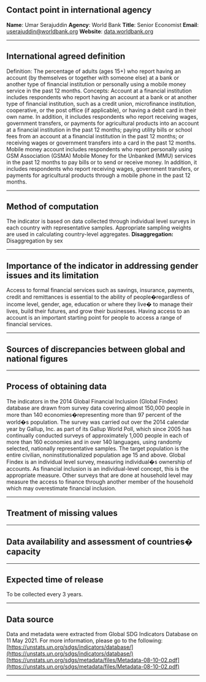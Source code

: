 ## Contact point in international agency

**Name**: Umar Serajuddin
**Agency**: World Bank
**Title**: Senior Economist
**Email**: [userajuddin@worldbank.org](mailto:userajuddin@worldbank.org)
**Website**: [data.worldbank.org](https://data.worldbank.org/)

---

## International agreed definition

Definition: The percentage of adults \(ages 15+\) who report having an account \(by themselves or together with someone else\) at a bank or another type of financial institution or personally using a mobile money service in the past 12 months. Concepts: Account at a financial institution includes respondents who report having an account at a bank or at another type of financial institution, such as a credit union, microfinance institution, cooperative, or the post office \(if applicable\), or having a debit card in their own name. In addition, it includes respondents who report receiving wages, government transfers, or payments for agricultural products into an account at a financial institution in the past 12 months; paying utility bills or school fees from an account at a financial institution in the past 12 months; or receiving wages or government transfers into a card in the past 12 months. Mobile money account includes respondents who report personally using GSM Association \(GSMA\) Mobile Money for the Unbanked \(MMU\) services in the past 12 months to pay bills or to send or receive money. In addition, it includes respondents who report receiving wages, government transfers, or payments for agricultural products through a mobile phone in the past 12 months.

---

## Method of computation

The indicator is based on data collected through individual level surveys in each country with representative samples. Appropriate sampling weights are used in calculating country-level aggregates. **Disaggregation:** Disaggregation by sex

---

## Importance of the indicator in addressing gender issues and its limitation

Access to formal financial services such as savings, insurance, payments, credit and remittances is essential to the ability of people�regardless of income level, gender, age, education or where they live� to manage their lives, build their futures, and grow their businesses. Having access to an account is an important starting point for people to access a range of financial services.

---

## Sources of discrepancies between global and national figures

---

## Process of obtaining data

The indicators in the 2014 Global Financial Inclusion \(Global Findex\) database are drawn from survey data covering almost 150,000 people in more than 140 economies�representing more than 97 percent of the world�s population. The survey was carried out over the 2014 calendar year by Gallup, Inc. as part of its Gallup World Poll, which since 2005 has continually conducted surveys of approximately 1,000 people in each of more than 160 economies and in over 140 languages, using randomly selected, nationally representative samples. The target population is the entire civilian, noninstitutionalized population age 15 and above. Global Findex is an individual level survey, measuring individual�s ownership of accounts. As financial inclusion is an individual-level concept, this is the appropriate measure. Other surveys that are done at household level may measure the access to finance through another member of the household which may overestimate financial inclusion.

---

## Treatment of missing values

---

## Data availability and assessment of countries� capacity

---

## Expected time of release

To be collected every 3 years.

---

## Data source

Data and metadata were extracted from Global SDG Indicators Database on 11 May 2021. For more information, please go to the following: [https://unstats.un.org/sdgs/indicators/database/](https://unstats.un.org/sdgs/indicators/database/) [https://unstats.un.org/sdgs/metadata/files/Metadata-08-10-02.pdf](https://unstats.un.org/sdgs/metadata/files/Metadata-08-10-02.pdf)

---

